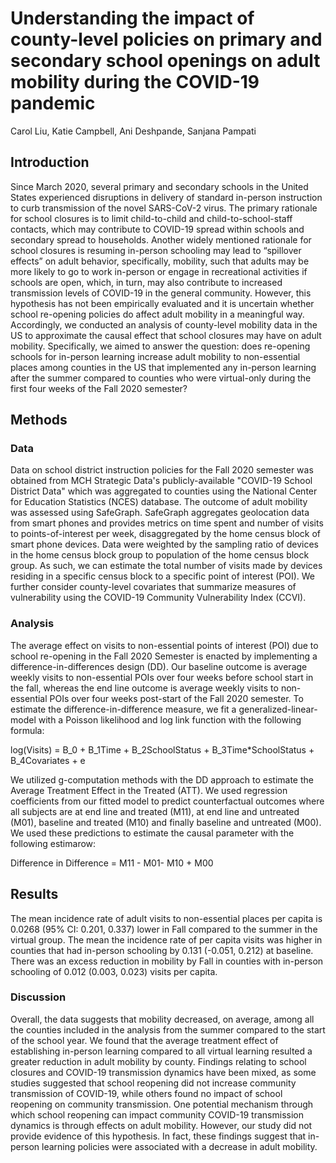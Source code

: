 # Understanding the impact of county-level policies on primary and secondary school openings on adult mobility during the COVID-19 pandemic 
Carol Liu, Katie Campbell, Ani Deshpande, Sanjana Pampati  
## Introduction
Since March 2020, several primary and secondary schools in the United States experienced disruptions in delivery of standard in-person instruction to curb transmission of the novel SARS-CoV-2 virus. The primary rationale for school closures is to limit child-to-child and child-to-school-staff contacts, which may contribute to COVID-19 spread within schools and secondary spread to households. Another widely mentioned rationale for school closures is resuming in-person schooling may lead to “spillover effects” on adult behavior, specifically, mobility, such that adults may be more likely to go to work in-person or engage in recreational activities if schools are open, which, in turn, may also contribute to increased transmission levels of COVID-19 in the general community. However, this hypothesis has not been empirically evaluated and it is uncertain whether school re-opening policies do affect adult mobility in a meaningful way. Accordingly, we conducted an analysis of county-level mobility data in the US to approximate the causal effect that school closures may have on adult mobility. Specifically, we aimed to answer the question: does re-opening schools for in-person learning increase adult mobility to non-essential places among counties in the US that implemented any in-person learning after the summer compared to counties who were virtual-only during the first four weeks of the Fall 2020 semester?

## Methods
### Data
Data on school district instruction policies for the Fall 2020 semester was obtained from MCH Strategic Data's publicly-available "COVID-19 School District Data" which was aggregated to counties using the National Center for Education Statistics (NCES) database. The outcome of adult mobility was assessed using SafeGraph. SafeGraph aggregates geolocation data from smart phones and provides metrics on time spent and number of visits to points-of-interest per week, disaggregated by the home census block of smart phone devices. Data were weighted by the sampling ratio of devices in the home census block group to population of the home census block group. As such, we can estimate the total number of visits made by devices residing in a specific census block to a specific point of interest (POI). We further consider county-level covariates that summarize measures of vulnerability using the COVID-19 Community Vulnerability Index (CCVI). 

### Analysis
The average effect on visits to non-essential points of interest (POI) due to school re-opening in the Fall 2020 Semester is enacted by implementing a difference-in-differences design (DD). Our baseline outcome is average weekly visits to non-essential POIs over four weeks before school start in the fall, whereas the end line outcome is average weekly visits to non-essential POIs over four weeks post-start of the Fall 2020 semester. To estimate the difference-in-difference measure, we fit a generalized-linear-model with a Poisson likelihood and log link function with the following formula:

log(Visits) = B_0 + B_1Time + B_2SchoolStatus + B_3Time*SchoolStatus + B_4Covariates + e

We utilized g-computation methods with the DD approach to estimate the Average Treatment Effect in the Treated (ATT). We used regression coefficients from our fitted model to predict counterfactual outcomes where all subjects are at end line and treated (M11), at end line and untreated (M01), baseline and treated (M10) and finally baseline and untreated (M00). We used these predictions to estimate the causal parameter with the following estimarow:

Difference in Difference = M11 - M01- M10 + M00

## Results
The mean incidence rate of adult visits to non-essential places per capita is 0.0268 (95% CI: 0.201, 0.337) lower in Fall compared to the summer in the virtual group. The mean the incidence rate of per capita visits was higher in counties that had in-person schooling by 0.131 (-0.051, 0.212) at baseline. There was an excess reduction in mobility by Fall in counties with in-person schooling of 0.012 (0.003, 0.023) visits per capita.

### Discussion
Overall, the data suggests that mobility decreased, on average, among all the counties included in the analysis from the summer compared to the start of the school year. We found that the average treatment effect of establishing in-person learning compared to all virtual learning resulted a greater reduction in adult mobility by county. Findings relating to school closures and COVID-19 transmission dynamics have been mixed, as some studies suggested that school reopening did not increase community transmission of COVID-19, while others found no impact of school reopening on community transmission. One potential mechanism through which school reopening can impact community COVID-19 transmission dynamics is through effects on adult mobility. However, our study did not provide evidence of this hypothesis. In fact, these findings suggest that in-person learning policies were associated with a decrease in adult mobility. 
